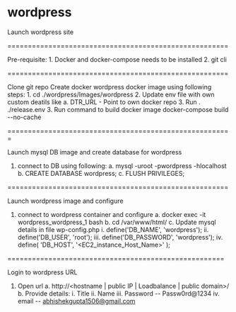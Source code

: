 # wordpress

Launch wordpress site

======================================================

Pre-requisite:
    1. Docker and docker-compose needs to be installed
    2. git cli

======================================================

Clone git repo
Create docker wordpress docker image using following steps:
    1. cd ./wordpress/Images/wordpress 
    2. Update env file with own custom deatils like
        a. DTR_URL - Point to own docker repo
    3. Run . ./release.env
    3. Run command to build docker image
        docker-compose build --no-cache

=======================================================

Launch mysql DB image and create database for wordpress
1. connect to DB using following:
    a. mysql -uroot -pwordpress -hlocalhost
    b. CREATE DATABASE wordpress;
    c. FLUSH PRIVILEGES;

======================================================

Launch wordpress image and configure
1. connect to wordpress container and configure
    a. docker exec -it wordpress_wordpress_1 bash
    b. cd /var/www/html/
    c. Update mysql details in file wp-config.php
        i.  define('DB_NAME', 'wordpress');
        ii. define('DB_USER', 'root');
        iii. define('DB_PASSWORD', 'wordpress');
        iv. define( 'DB_HOST', '<EC2_instance_Host_Name>' );

=====================================================

Login to wordpress URL
1. Open url
    a. http://<hostname | public IP | Loadbalance | public domain>/
    b. Provide details:
        i. Title
        ii. Name
        iii. Password -- Passw0rd@1234
        iv. email -- abhishekgupta1506@gmail.com
        
        
